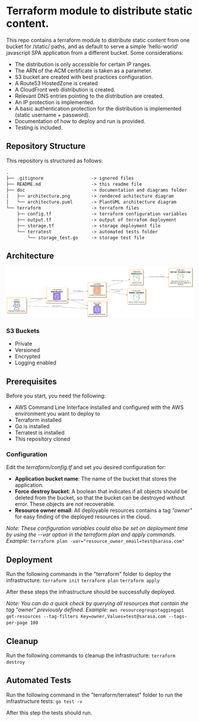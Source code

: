 
# Terraform module to distribute static content.
This repo contains a terraform module to distribute static content from one bucket for /static/ paths, and as default to serve a simple 'hello-world' javascript SPA application from a different bucket. 
Some considerations:
- The distribution is only accessible for certain IP ranges.
- The ARN of the ACM certificate is taken as a parameter.
- S3 bucket are created with best practices configuration.
- A Route53 HostedZone is created
- A CloudFront web distribution is created.
- Relevant DNS entries pointing to the distribution are created.
- An IP protection is implemented.
- A basic authentication protection for the distribution is implemented (static username + password).
- Documentation of how to deploy and run is provided.
- Testing is included.

## Repository Structure
This repository is structured as follows:
```shell
.
├── .gitignore                  -> ignored files
├── README.md                   -> this readme file
├── doc                         -> documentation and diagrams folder
│   ├── architecture.png        -> rendered achitecture diagram 
│   └── architecture.puml       -> PlantUML architecture diagram
└── terraform                   -> terraform files
    ├── config.tf               -> terraform configuration variables          
    ├── output.tf               -> output of terrafom deployment
    ├── storage.tf              -> storage deployment file
    └── terratest               -> automated tests folder
        └── storage_test.go     -> storage test file
```
## Architecture
![Architecture](doc/architecture.png?raw=true)
### S3 Buckets
- Private
- Versioned
- Encrypted
- Logging enabled

## Prerequisites
Before you start, you need the following:
- AWS Command Line Interface installed and configured with the AWS environment you want to deploy to
- Terraform installed
- Go is installed
- Terratest is installed
- This repository cloned
### Configuration
Edit the *terraform/config.tf* and set you desired configuration for:
- **Application bucket name**: The name of the bucket that stores the application.
- **Force destroy bucket**: A boolean that indicates if all objects should be deleted from the bucket, so that the bucket can be destroyed without error. These objects are _not_ recoverable.
- **Resource owner email**: All deployable resources contains a tag *"owner"* for easy finding of the deployed resources in the cloud. 

*Note: These configuration variables could also be set on deployment time by using the --var option in the terraform plan and apply commands. Example:*
```terraform plan -var="resource_owner_email=test@sarasa.com"```

## Deployment
Run the following commands in the "terraform" folder to deploy the infrastructure:
```terraform init```
```terraform plan```
```terraform apply``` 

After these steps the infrastructure should be successfully deployed. 

*Note: You can do a quick check by querying all resources that contain the tag "owner" previously defined.  Example:*
```aws resourcegroupstaggingapi get-resources --tag-filters Key=owner,Values=test@sarasa.com --tags-per-page 100```

## Cleanup
Run the following commands to cleanup the infrastructure:
```terraform destroy```

## Automated Tests
Run the following command in the "terraform/terratest" folder to run the infrastructure tests:
```go test -v```

After this step the tests should run. 
